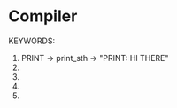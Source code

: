 # Compiler

KEYWORDS:</br>
1) PRINT ->  print_sth -> "PRINT: HI THERE"</br>
2) </br>
3) </br>
4) </br>
5) </br>
